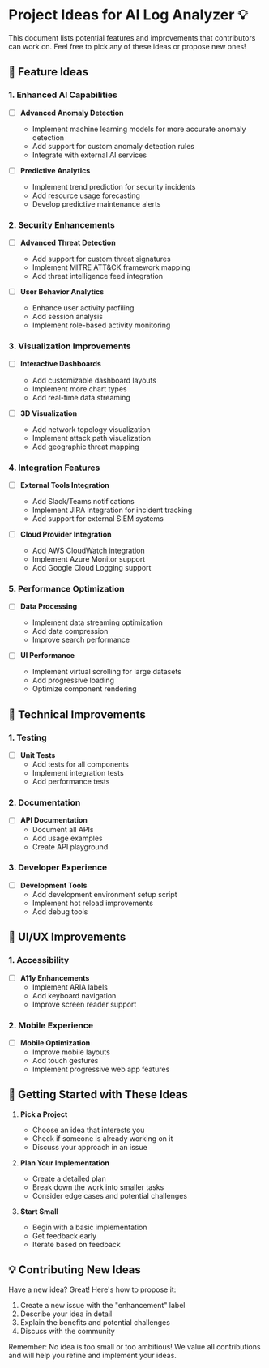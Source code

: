 # Project Ideas for AI Log Analyzer 💡

This document lists potential features and improvements that contributors can work on. Feel free to pick any of these ideas or propose new ones!

## 🌟 Feature Ideas

### 1. Enhanced AI Capabilities
- [ ] **Advanced Anomaly Detection**
  - Implement machine learning models for more accurate anomaly detection
  - Add support for custom anomaly detection rules
  - Integrate with external AI services

- [ ] **Predictive Analytics**
  - Implement trend prediction for security incidents
  - Add resource usage forecasting
  - Develop predictive maintenance alerts

### 2. Security Enhancements
- [ ] **Advanced Threat Detection**
  - Add support for custom threat signatures
  - Implement MITRE ATT&CK framework mapping
  - Add threat intelligence feed integration

- [ ] **User Behavior Analytics**
  - Enhance user activity profiling
  - Add session analysis
  - Implement role-based activity monitoring

### 3. Visualization Improvements
- [ ] **Interactive Dashboards**
  - Add customizable dashboard layouts
  - Implement more chart types
  - Add real-time data streaming

- [ ] **3D Visualization**
  - Add network topology visualization
  - Implement attack path visualization
  - Add geographic threat mapping

### 4. Integration Features
- [ ] **External Tools Integration**
  - Add Slack/Teams notifications
  - Implement JIRA integration for incident tracking
  - Add support for external SIEM systems

- [ ] **Cloud Provider Integration**
  - Add AWS CloudWatch integration
  - Implement Azure Monitor support
  - Add Google Cloud Logging support

### 5. Performance Optimization
- [ ] **Data Processing**
  - Implement data streaming optimization
  - Add data compression
  - Improve search performance

- [ ] **UI Performance**
  - Implement virtual scrolling for large datasets
  - Add progressive loading
  - Optimize component rendering

## 🔧 Technical Improvements

### 1. Testing
- [ ] **Unit Tests**
  - Add tests for all components
  - Implement integration tests
  - Add performance tests

### 2. Documentation
- [ ] **API Documentation**
  - Document all APIs
  - Add usage examples
  - Create API playground

### 3. Developer Experience
- [ ] **Development Tools**
  - Add development environment setup script
  - Implement hot reload improvements
  - Add debug tools

## 🎨 UI/UX Improvements

### 1. Accessibility
- [ ] **A11y Enhancements**
  - Implement ARIA labels
  - Add keyboard navigation
  - Improve screen reader support

### 2. Mobile Experience
- [ ] **Mobile Optimization**
  - Improve mobile layouts
  - Add touch gestures
  - Implement progressive web app features

## 🚀 Getting Started with These Ideas

1. **Pick a Project**
   - Choose an idea that interests you
   - Check if someone is already working on it
   - Discuss your approach in an issue

2. **Plan Your Implementation**
   - Create a detailed plan
   - Break down the work into smaller tasks
   - Consider edge cases and potential challenges

3. **Start Small**
   - Begin with a basic implementation
   - Get feedback early
   - Iterate based on feedback

## 💡 Contributing New Ideas

Have a new idea? Great! Here's how to propose it:

1. Create a new issue with the "enhancement" label
2. Describe your idea in detail
3. Explain the benefits and potential challenges
4. Discuss with the community

Remember: No idea is too small or too ambitious! We value all contributions and will help you refine and implement your ideas.
